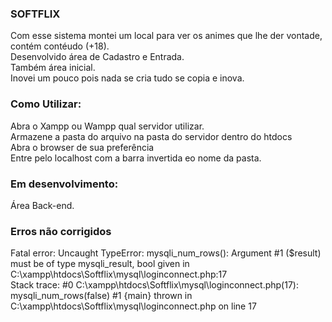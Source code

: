 ### SOFTFLIX
 Com esse sistema montei um local para ver os animes que lhe der vontade, contém contéudo (+18).\
 Desenvolvido área de Cadastro e Entrada.\
 Também área inicial.\
 Inovei um pouco pois nada se cria tudo se copia e inova.
### Como Utilizar:
 Abra o Xampp ou Wampp qual servidor utilizar.\
 Armazene a pasta do arquivo na pasta do servidor dentro do htdocs\
 Abra o browser de sua preferência\
 Entre pelo localhost com a barra invertida eo nome da pasta.

### Em desenvolvimento:
 Área Back-end.

 ### Erros não corrigidos
 Fatal error: Uncaught TypeError: mysqli_num_rows(): Argument #1 ($result) must be of type mysqli_result, bool given in C:\xampp\htdocs\Softflix\mysql\loginconnect.php:17\
 Stack trace: #0 C:\xampp\htdocs\Softflix\mysql\loginconnect.php(17): mysqli_num_rows(false) #1 {main} thrown in C:\xampp\htdocs\Softflix\mysql\loginconnect.php on line 17